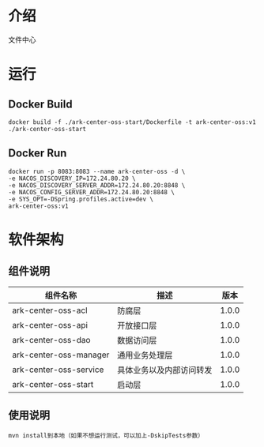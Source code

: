 # 介绍
文件中心

# 运行

## Docker Build
```shell
docker build -f ./ark-center-oss-start/Dockerfile -t ark-center-oss:v1 ./ark-center-oss-start
```
## Docker Run
```shell
docker run -p 8083:8083 --name ark-center-oss -d \
-e NACOS_DISCOVERY_IP=172.24.80.20 \
-e NACOS_DISCOVERY_SERVER_ADDR=172.24.80.20:8848 \
-e NACOS_CONFIG_SERVER_ADDR=172.24.80.20:8848 \
-e SYS_OPT=-DSpring.profiles.active=dev \
ark-center-oss:v1
```

# 软件架构

## 组件说明

| 组件名称                       | 描述           | 版本    |
|----------------------------|--------------|-------|
| ark-center-oss-acl     | 防腐层          | 1.0.0 |
| ark-center-oss-api     | 开放接口层        | 1.0.0 |
| ark-center-oss-dao     | 数据访问层        | 1.0.0 |
| ark-center-oss-manager | 通用业务处理层      | 1.0.0 |
| ark-center-oss-service | 具体业务以及内部访问转发 | 1.0.0 |
| ark-center-oss-start   | 启动层          | 1.0.0 |


## 使用说明
```
mvn install到本地（如果不想运行测试，可以加上-DskipTests参数）
```